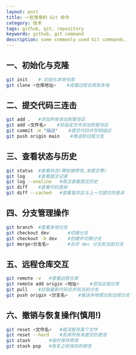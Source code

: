 ```yaml
---
layout: post
title: 一些常用的 Git 命令
category: 技术
tags: github, git, repository
keywords: github, git command
description: some commonly used Git commands.
---
```


## 一、初始化与克隆

```bash
git init    # 初始化本地仓库 
git clone <仓库地址>    #克隆远程仓库到本地 
```

## 二、提交代码三连击

```bash
git add .   #添加所有改动到暂存区 
git add <文件名>    #将指定文件添加到暂存区 
git commit -m "描述"    #提交代码并写明描述 
git push origin main    #推送到远程分支 
```

## 三、查看状态与历史

```bash
git status  #查看状态(哪些被修改,未提交等) 
git log     #查看提交记录 
git log --oneline   #简洁查看提交历史 
git diff    #查看代码差异 
git diff --cached   #查看暂存区与上一次提交的差异
```

## 四、分支管理操作

```bash
git branch  #查看本地分支
git checkout dev       #切换分支
git checkout -b dev    #创建并切换分支
git merge<分支名>       #合并 dev 分支到当前分支
```

## 五、远程仓库交互

```bash
git remote -v   #查看远程仓库
git remote add origin <地址>    #添加远程仓库
git pull    #拉取最新代码合并到当前分支
git push origin <分支名>    #推送本地提交到远程分支
```

## 六、撤销与恢复操作(慎用!)

```bash
git reset <文件名>   #取消暂存某个文件
git reset --hard    #丢弃所有未提交的更改
git stash       #临时保存修改
git stash pop   #恢复之前保存的修改
```
